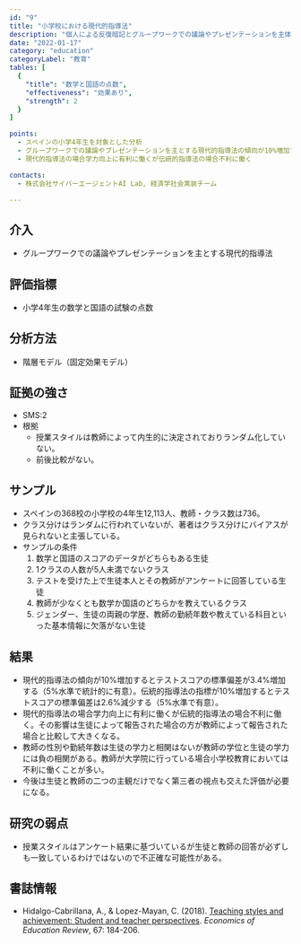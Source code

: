 ```yaml
---
id: "9"
title: "小学校における現代的指導法"
description: "個人による反復暗記とグループワークでの議論やプレゼンテーションを主体とする講義スタイルが成績に及ぼす効果"
date: "2022-01-17"
category: "education"
categoryLabel: "教育"
tables: [
  {
    "title": "数学と国語の点数",
    "effectiveness": "効果あり",
    "strength": 2
  }
]

points:
  - スペインの小学4年生を対象とした分析
  - グループワークでの議論やプレゼンテーションを主とする現代的指導法の傾向が10%増加すると標準偏差が3.4%増加する。暗記主体の伝統的指導法の傾向が10%増加すると標準偏差は2.6%減少する。
  - 現代的指導法の場合学力向上に有利に働くが伝統的指導法の場合不利に働く

contacts:
  - 株式会社サイバーエージェントAI Lab, 経済学社会実装チーム

---
```


## 介入
- グループワークでの議論やプレゼンテーションを主とする現代的指導法

## 評価指標
- 小学4年生の数学と国語の試験の点数

## 分析方法
- 階層モデル（固定効果モデル）

## 証拠の強さ
- SMS:2
- 根拠
  - 授業スタイルは教師によって内生的に決定されておりランダム化していない。
  - 前後比較がない。

## サンプル
- スペインの368校の小学校の4年生12,113人、教師・クラス数は736。
- クラス分けはランダムに行われていないが、著者はクラス分けにバイアスが見られないと主張している。    
- サンプルの条件
    1. 数学と国語のスコアのデータがどちらもある生徒
    2. 1クラスの人数が5人未満でないクラス
    3. テストを受けた上で生徒本人とその教師がアンケートに回答している生徒
    4. 教師が少なくとも数学か国語のどちらかを教えているクラス
    5. ジェンダー、生徒の両親の学歴、教師の勤続年数や教えている科目といった基本情報に欠落がない生徒

## 結果
- 現代的指導法の傾向が10%増加するとテストスコアの標準偏差が3.4%増加する（5%水準で統計的に有意）。伝統的指導法の指標が10%増加するとテストスコアの標準偏差は2.6%減少する（5%水準で有意）。
- 現代的指導法の場合学力向上に有利に働くが伝統的指導法の場合不利に働く。その影響は生徒によって報告された場合の方が教師によって報告された場合と比較して大きくなる。
- 教師の性別や勤続年数は生徒の学力と相関はないが教師の学位と生徒の学力には負の相関がある。教師が大学院に行っている場合小学校教育においては不利に働くことが多い。
- 今後は生徒と教師の二つの主観だけでなく第三者の視点も交えた評価が必要になる。

## 研究の弱点
- 授業スタイルはアンケート結果に基づいているが生徒と教師の回答が必ずしも一致しているわけではないので不正確な可能性がある。

## 書誌情報
- Hidalgo-Cabrillana, A., & Lopez-Mayan, C. (2018). [Teaching styles and achievement: Student and teacher perspectives](https://www.sciencedirect.com/science/article/pii/S0272775717300717). *Economics of Education Review*, 67: 184-206.